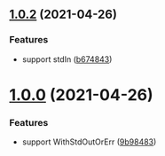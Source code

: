 ## [1.0.2](https://github.com/nguyenvanduocit/executils/compare/v1.0.1...v1.0.2) (2021-04-26)


### Features

* support stdIn ([b674843](https://github.com/nguyenvanduocit/executils/commit/b674843c0dac8ee947b06c5125fb535ce2acf9a9))



# [1.0.0](https://github.com/nguyenvanduocit/executils/compare/9b9848317427f1ad273510725e865ce78b3c0370...v1.0.0) (2021-04-26)


### Features

* support WithStdOutOrErr ([9b98483](https://github.com/nguyenvanduocit/executils/commit/9b9848317427f1ad273510725e865ce78b3c0370))



